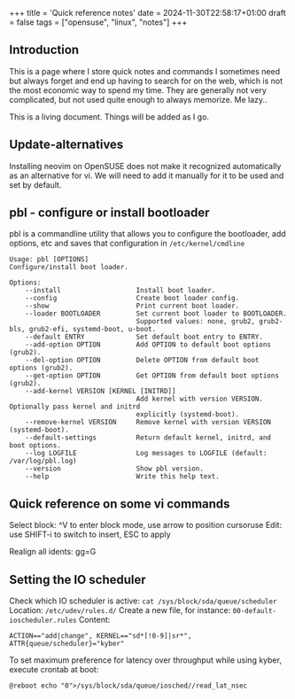+++
title = 'Quick reference notes'
date = 2024-11-30T22:58:17+01:00
draft = false
tags = ["opensuse", "linux", "notes"]
+++
## Introduction

This is a page where I store quick notes and commands I sometimes need but always forget and end up having to search for on the web, which is not the most economic way to spend my time. They are generally not very complicated, but not used quite enough to always memorize. Me lazy..

This is a living document. Things will be added as I go.

## Update-alternatives

Installing neovim on OpenSUSE does not make it recognized automatically as an alternative for vi. We will need to add it manually for it to be used and set by default.

## pbl - configure or install bootloader

pbl is a commandline utility that allows you to configure the bootloader, add options, etc and saves that configuration in `/etc/kernel/cmdline`

    Usage: pbl [OPTIONS]
    Configure/install boot loader.

    Options:
        --install                   Install boot loader.
        --config                    Create boot loader config.
        --show                      Print current boot loader.
        --loader BOOTLOADER         Set current boot loader to BOOTLOADER.
                                    Supported values: none, grub2, grub2-bls, grub2-efi, systemd-boot, u-boot.
        --default ENTRY             Set default boot entry to ENTRY.
        --add-option OPTION         Add OPTION to default boot options (grub2).
        --del-option OPTION         Delete OPTION from default boot options (grub2).
        --get-option OPTION         Get OPTION from default boot options (grub2).
        --add-kernel VERSION [KERNEL [INITRD]]
                                    Add kernel with version VERSION. Optionally pass kernel and initrd
                                    explicitly (systemd-boot).
        --remove-kernel VERSION     Remove kernel with version VERSION (systemd-boot).
        --default-settings          Return default kernel, initrd, and boot options.
        --log LOGFILE               Log messages to LOGFILE (default: /var/log/pbl.log)
        --version                   Show pbl version.
        --help                      Write this help text.

## Quick reference on some vi commands

Select block:  ^V to enter block mode, use arrow to position cursoruse
Edit: use SHIFT-i to switch to insert, ESC to apply

Realign all idents: gg=G

## Setting the IO scheduler

Check which IO scheduler is active: `cat /sys/block/sda/queue/scheduler`
Location: `/etc/udev/rules.d/`
Create a new file, for instance: `00-default-ioscheduler.rules`
Content:

    ACTION=="add|change", KERNEL=="sd*[!0-9]|sr*", ATTR{queue/scheduler}="kyber"

To set maximum preference for latency over throughput while using kyber, execute crontab at boot:

    @reboot echo "0">/sys/block/sda/queue/iosched//read_lat_nsec

